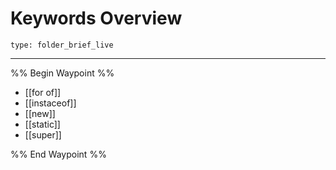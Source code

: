 # Keywords Overview
 
```ccard
type: folder_brief_live
```
 
---

%% Begin Waypoint %%
- [[for of]]
- [[instaceof]]
- [[new]]
- [[static]]
- [[super]]

%% End Waypoint %%